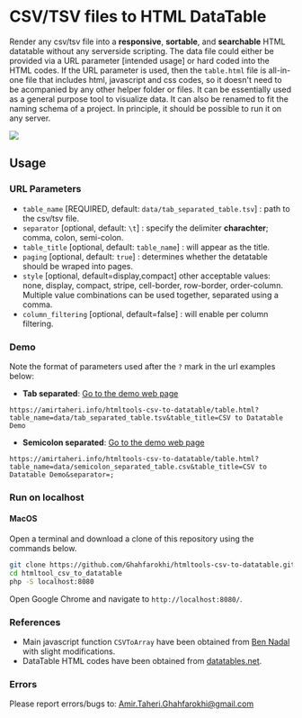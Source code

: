 # CSV/TSV files to HTML DataTable

Render any csv/tsv file into a **responsive**, **sortable**, and **searchable** HTML datatable without any serverside scripting. 
The data file could either be provided via a URL parameter [intended usage] or hard coded into the HTML codes. If the URL parameter is used, then the `table.html` file is all-in-one file that includes html, javascript and css codes, so it doesn't need to be acompanied by any other helper folder or files. It can be essentially used as a general purpose tool to visualize data. It can also be renamed to fit the naming schema of a project. In principle, it should be possible to run it on any server. 


[<img src="https://raw.githubusercontent.com/Ghahfarokhi/ghahfarokhi.github.io/main/assets/img/htmltools-csv-to-datatable.png">](https://amirtaheri.info/htmltools-csv-to-datatable/table.html?table_name=data/tab_separated_table.tsv&table_title=CSV%20to%20Datatable%20Demo)


## Usage

### URL Parameters

* `table_name` [REQUIRED, default: `data/tab_separated_table.tsv`] : path to the csv/tsv file.
* `separator` [optional, default: `\t`] : specify the delimiter **charachter**; comma, colon, semi-colon.
* `table_title` [optional, default: `table_name`] : will appear as the title.
* `paging` [optional, default: `true`] : determines whether the detatable should be wraped into pages. 
* `style` [optional, default=display,compact] other acceptable values: none, display, compact, stripe, cell-border, row-border, order-column. Multiple value combinations can be used together, separated using a comma.
* `column_filtering` [optional, default=false] : will enable per column filtering.

### Demo

Note the format of parameters used after the `?` mark in the url examples below:

* **Tab separated**: [Go to the demo web page](https://amirtaheri.info/htmltools-csv-to-datatable/table.html?table_name=data/tab_separated_table.tsv&table_title=CSV%20to%20Datatable%20Demo)
```
https://amirtaheri.info/htmltools-csv-to-datatable/table.html?table_name=data/tab_separated_table.tsv&table_title=CSV to Datatable Demo
```
* **Semicolon separated**: [Go to the demo web page](https://amirtaheri.info/htmltools-csv-to-datatable/table.html?table_name=data/semicolon_separated_table.csv&table_title=CSV%20to%20Datatable%20Demo&separator=;)
```
https://amirtaheri.info/htmltools-csv-to-datatable/table.html?table_name=data/semicolon_separated_table.csv&table_title=CSV to Datatable Demo&separator=;
```

### Run on localhost

#### MacOS

Open a terminal and download a clone of this repository using the commands below.  

```bash
git clone https://github.com/Ghahfarokhi/htmltools-csv-to-datatable.git
cd htmltool_csv_to_datatable
php -S localhost:8080
```
Open Google Chrome and navigate to `http://localhost:8080/`.

### References

* Main javascript function `CSVToArray` have been obtained from [Ben Nadal](https://www.bennadel.com/blog/1504-ask-ben-parsing-csv-strings-with-javascript-exec-regular-expression-command.htm) with slight modifications.
* DataTable HTML codes have been obtained from [datatables.net](https://datatables.net/).

### Errors
Please report errors/bugs to: Amir.Taheri.Ghahfarokhi@gmail.com
